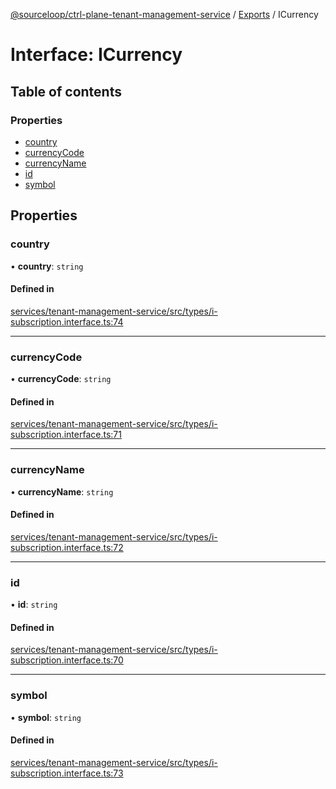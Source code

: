 [@sourceloop/ctrl-plane-tenant-management-service](../README.md) / [Exports](../modules.md) / ICurrency

# Interface: ICurrency

## Table of contents

### Properties

- [country](ICurrency.md#country)
- [currencyCode](ICurrency.md#currencycode)
- [currencyName](ICurrency.md#currencyname)
- [id](ICurrency.md#id)
- [symbol](ICurrency.md#symbol)

## Properties

### country

• **country**: `string`

#### Defined in

[services/tenant-management-service/src/types/i-subscription.interface.ts:74](https://github.com/sourcefuse/arc-saas/blob/c6084d0/services/tenant-management-service/src/types/i-subscription.interface.ts#L74)

___

### currencyCode

• **currencyCode**: `string`

#### Defined in

[services/tenant-management-service/src/types/i-subscription.interface.ts:71](https://github.com/sourcefuse/arc-saas/blob/c6084d0/services/tenant-management-service/src/types/i-subscription.interface.ts#L71)

___

### currencyName

• **currencyName**: `string`

#### Defined in

[services/tenant-management-service/src/types/i-subscription.interface.ts:72](https://github.com/sourcefuse/arc-saas/blob/c6084d0/services/tenant-management-service/src/types/i-subscription.interface.ts#L72)

___

### id

• **id**: `string`

#### Defined in

[services/tenant-management-service/src/types/i-subscription.interface.ts:70](https://github.com/sourcefuse/arc-saas/blob/c6084d0/services/tenant-management-service/src/types/i-subscription.interface.ts#L70)

___

### symbol

• **symbol**: `string`

#### Defined in

[services/tenant-management-service/src/types/i-subscription.interface.ts:73](https://github.com/sourcefuse/arc-saas/blob/c6084d0/services/tenant-management-service/src/types/i-subscription.interface.ts#L73)
